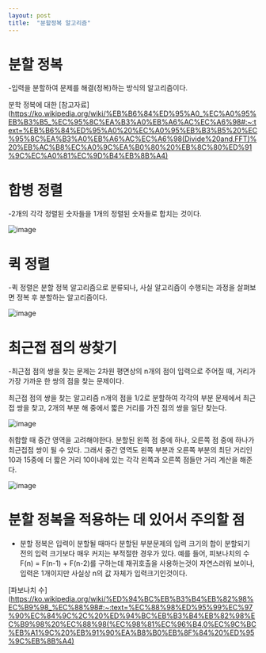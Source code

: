 ```yaml
---
layout: post
title:  "분할정복 알고리즘"
---
```


# 분할 정복
-입력을 분할하여 문제를 해결(정복)하는 방식의 알고리즘이다.

분학 정복에 대한 [참고자료] (https://ko.wikipedia.org/wiki/%EB%B6%84%ED%95%A0_%EC%A0%95%EB%B3%B5_%EC%95%8C%EA%B3%A0%EB%A6%AC%EC%A6%98#:~:text=%EB%B6%84%ED%95%A0%20%EC%A0%95%EB%B3%B5%20%EC%95%8C%EA%B3%A0%EB%A6%AC%EC%A6%98(Divide%20and,FFT)%20%EB%AC%B8%EC%A0%9C%EA%B0%80%20%EB%8C%80%ED%91%9C%EC%A0%81%EC%9D%B4%EB%8B%A4)

# 합병 정렬
-2개의 각각 정렬된 숫자들을 1개의 정렬된 숫자들로 합치는 것이다.

![image](https://user-images.githubusercontent.com/101350455/159417451-909d8e10-c2ef-49e1-934d-1f64a15994a8.png)

# 퀵 정렬
-퀵 정렬은 분할 정복 알고리즘으로 분류되나, 사실 알고리즘이 수행되는 과정을 살펴보면 정복 후 분할하는 알고리즘이다.

![image](https://user-images.githubusercontent.com/101350455/159418569-1febf100-e2a3-4249-a1eb-bbab47690cf8.png)

# 최근접 점의 쌍찾기
-최근접 점의 쌍을 찾는 문제는 2차원 평면상의 n개의 점이 입력으로 주어질 때, 거리가 가장 가까운 한 쌍의 점을 찾는 문제이다.

최근접 점의 쌍을 찾는 알고리즘
n개의 점을 1/2로 분할하여 각각의 부분 문제에서 최근접 쌍을 찾고, 2개의 부분 해 중에서 짧은 거리를 가진 점의 쌍을 일단 찾는다.

![image](https://user-images.githubusercontent.com/101350455/159420284-b5d55065-0167-4045-96a4-6141f0deda96.png)

취합할 때 중간 영역을 고려해야한다. 분할된 왼쪽 점 중에 하나, 오른쪽 점 중에 하나가 최근접점 쌍이 될 수 있다. 그래서 중간 영역도 왼쪽 부분과 오른쪽 부분의 최단 거리인 10과 15중에 더 짧은 거리 10이내에 있는 각각 왼쪽과 오른쪽 점들만 거리 계산을 해준다.

![image](https://user-images.githubusercontent.com/101350455/159420421-8f2aabf0-a938-4d20-8949-f0fcd4d331b0.png)

# 분할 정복을 적용하는 데 있어서 주의할 점
- 분할 정복은 입력이 분할될 때마다 분할된 부분문제의 입력 크기의 합이 분할되기 전의 입력 크기보다 매우 커지는 부적절한 경우가 있다.
예를 들어, 피보나치의 수F(n) = F(n-1) + F(n-2)를 구하는데 재귀호출을 사용하는것이 자연스러워 보이나, 입력은 1개이지만 사실상 n의 값 자체가 입력크기인것이다.

[파보나치 수] (https://ko.wikipedia.org/wiki/%ED%94%BC%EB%B3%B4%EB%82%98%EC%B9%98_%EC%88%98#:~:text=%EC%88%98%ED%95%99%EC%97%90%EC%84%9C%2C%20%ED%94%BC%EB%B3%B4%EB%82%98%EC%B9%98%20%EC%88%98(%EC%98%81%EC%96%B4,0%EC%9C%BC%EB%A1%9C%20%EB%91%90%EA%B8%B0%EB%8F%84%20%ED%95%9C%EB%8B%A4)
